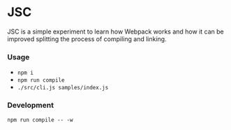 # JSC

JSC is a simple experiment to learn how Webpack works and how it can be improved splitting the process of compiling and linking.

### Usage

 - `npm i`
 - `npm run compile`
 - `./src/cli.js samples/index.js`

### Development

`npm run compile -- -w`